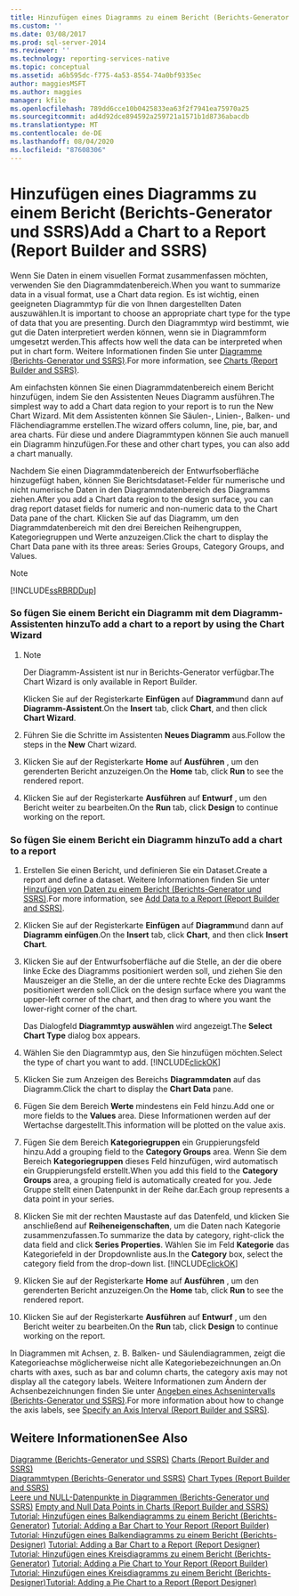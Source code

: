 ```yaml
---
title: Hinzufügen eines Diagramms zu einem Bericht (Berichts-Generator und SSRS) | Microsoft-Dokumentation
ms.custom: ''
ms.date: 03/08/2017
ms.prod: sql-server-2014
ms.reviewer: ''
ms.technology: reporting-services-native
ms.topic: conceptual
ms.assetid: a6b595dc-f775-4a53-8554-74a0bf9335ec
author: maggiesMSFT
ms.author: maggies
manager: kfile
ms.openlocfilehash: 789dd6cce10b0425833ea63f2f7941ea75970a25
ms.sourcegitcommit: ad4d92dce894592a259721a1571b1d8736abacdb
ms.translationtype: MT
ms.contentlocale: de-DE
ms.lasthandoff: 08/04/2020
ms.locfileid: "87608306"
---
```

# <a name="add-a-chart-to-a-report-report-builder-and-ssrs"></a><span data-ttu-id="5d82d-102">Hinzufügen eines Diagramms zu einem Bericht (Berichts-Generator und SSRS)</span><span class="sxs-lookup"><span data-stu-id="5d82d-102">Add a Chart to a Report (Report Builder and SSRS)</span></span>
  <span data-ttu-id="5d82d-103">Wenn Sie Daten in einem visuellen Format zusammenfassen möchten, verwenden Sie den Diagrammdatenbereich.</span><span class="sxs-lookup"><span data-stu-id="5d82d-103">When you want to summarize data in a visual format, use a Chart data region.</span></span> <span data-ttu-id="5d82d-104">Es ist wichtig, einen geeigneten Diagrammtyp für die von Ihnen dargestellten Daten auszuwählen.</span><span class="sxs-lookup"><span data-stu-id="5d82d-104">It is important to choose an appropriate chart type for the type of data that you are presenting.</span></span> <span data-ttu-id="5d82d-105">Durch den Diagrammtyp wird bestimmt, wie gut die Daten interpretiert werden können, wenn sie in Diagrammform umgesetzt werden.</span><span class="sxs-lookup"><span data-stu-id="5d82d-105">This affects how well the data can be interpreted when put in chart form.</span></span> <span data-ttu-id="5d82d-106">Weitere Informationen finden Sie unter [Diagramme &#40;Berichts-Generator und SSRS&#41;](charts-report-builder-and-ssrs.md).</span><span class="sxs-lookup"><span data-stu-id="5d82d-106">For more information, see [Charts &#40;Report Builder and SSRS&#41;](charts-report-builder-and-ssrs.md).</span></span>  
  
 <span data-ttu-id="5d82d-107">Am einfachsten können Sie einen Diagrammdatenbereich einem Bericht hinzufügen, indem Sie den Assistenten Neues Diagramm ausführen.</span><span class="sxs-lookup"><span data-stu-id="5d82d-107">The simplest way to add a Chart data region to your report is to run the New Chart Wizard.</span></span> <span data-ttu-id="5d82d-108">Mit dem Assistenten können Sie Säulen-, Linien-, Balken- und Flächendiagramme erstellen.</span><span class="sxs-lookup"><span data-stu-id="5d82d-108">The wizard offers column, line, pie, bar, and area charts.</span></span> <span data-ttu-id="5d82d-109">Für diese und andere Diagrammtypen können Sie auch manuell ein Diagramm hinzufügen.</span><span class="sxs-lookup"><span data-stu-id="5d82d-109">For these and other chart types, you can also add a chart manually.</span></span>  
  
 <span data-ttu-id="5d82d-110">Nachdem Sie einen Diagrammdatenbereich der Entwurfsoberfläche hinzugefügt haben, können Sie Berichtsdataset-Felder für numerische und nicht numerische Daten in den Diagrammdatenbereich des Diagramms ziehen.</span><span class="sxs-lookup"><span data-stu-id="5d82d-110">After you add a Chart data region to the design surface, you can drag report dataset fields for numeric and non-numeric data to the Chart Data pane of the chart.</span></span> <span data-ttu-id="5d82d-111">Klicken Sie auf das Diagramm, um den Diagrammdatenbereich mit den drei Bereichen Reihengruppen, Kategoriegruppen und Werte anzuzeigen.</span><span class="sxs-lookup"><span data-stu-id="5d82d-111">Click the chart to display the Chart Data pane with its three areas: Series Groups, Category Groups, and Values.</span></span>  
  
> [!NOTE]  
>  [!INCLUDE[ssRBRDDup](../../includes/ssrbrddup-md.md)]  
  
### <a name="to-add-a-chart-to-a-report-by-using-the-chart-wizard"></a><span data-ttu-id="5d82d-112">So fügen Sie einem Bericht ein Diagramm mit dem Diagramm-Assistenten hinzu</span><span class="sxs-lookup"><span data-stu-id="5d82d-112">To add a chart to a report by using the Chart Wizard</span></span>  
  
1.  > [!NOTE]  
    >  <span data-ttu-id="5d82d-113">Der Diagramm-Assistent ist nur in Berichts-Generator verfügbar.</span><span class="sxs-lookup"><span data-stu-id="5d82d-113">The Chart Wizard is only available in Report Builder.</span></span>  
  
     <span data-ttu-id="5d82d-114">Klicken Sie auf der Registerkarte **Einfügen** auf **Diagramm**und dann auf **Diagramm-Assistent**.</span><span class="sxs-lookup"><span data-stu-id="5d82d-114">On the **Insert** tab, click **Chart**, and then click **Chart Wizard**.</span></span>  
  
2.  <span data-ttu-id="5d82d-115">Führen Sie die Schritte im Assistenten **Neues Diagramm** aus.</span><span class="sxs-lookup"><span data-stu-id="5d82d-115">Follow the steps in the **New** Chart wizard.</span></span>  
  
3.  <span data-ttu-id="5d82d-116">Klicken Sie auf der Registerkarte **Home** auf **Ausführen** , um den gerenderten Bericht anzuzeigen.</span><span class="sxs-lookup"><span data-stu-id="5d82d-116">On the **Home** tab, click **Run** to see the rendered report.</span></span>  
  
4.  <span data-ttu-id="5d82d-117">Klicken Sie auf der Registerkarte **Ausführen** auf **Entwurf** , um den Bericht weiter zu bearbeiten.</span><span class="sxs-lookup"><span data-stu-id="5d82d-117">On the **Run** tab, click **Design** to continue working on the report.</span></span>  
  
### <a name="to-add-a-chart-to-a-report"></a><span data-ttu-id="5d82d-118">So fügen Sie einem Bericht ein Diagramm hinzu</span><span class="sxs-lookup"><span data-stu-id="5d82d-118">To add a chart to a report</span></span>  
  
1.  <span data-ttu-id="5d82d-119">Erstellen Sie einen Bericht, und definieren Sie ein Dataset.</span><span class="sxs-lookup"><span data-stu-id="5d82d-119">Create a report and define a dataset.</span></span> <span data-ttu-id="5d82d-120">Weitere Informationen finden Sie unter [Hinzufügen von Daten zu einem Bericht &#40;Berichts-Generator und SSRS&#41;](../report-data/report-datasets-ssrs.md).</span><span class="sxs-lookup"><span data-stu-id="5d82d-120">For more information, see [Add Data to a Report &#40;Report Builder and SSRS&#41;](../report-data/report-datasets-ssrs.md).</span></span>  
  
2.  <span data-ttu-id="5d82d-121">Klicken Sie auf der Registerkarte **Einfügen** auf **Diagramm**und dann auf **Diagramm einfügen**.</span><span class="sxs-lookup"><span data-stu-id="5d82d-121">On the **Insert** tab, click **Chart**, and then click **Insert Chart**.</span></span>  
  
3.  <span data-ttu-id="5d82d-122">Klicken Sie auf der Entwurfsoberfläche auf die Stelle, an der die obere linke Ecke des Diagramms positioniert werden soll, und ziehen Sie den Mauszeiger an die Stelle, an der die untere rechte Ecke des Diagramms positioniert werden soll.</span><span class="sxs-lookup"><span data-stu-id="5d82d-122">Click on the design surface where you want the upper-left corner of the chart, and then drag to where you want the lower-right corner of the chart.</span></span>  
  
     <span data-ttu-id="5d82d-123">Das Dialogfeld **Diagrammtyp auswählen** wird angezeigt.</span><span class="sxs-lookup"><span data-stu-id="5d82d-123">The **Select Chart Type** dialog box appears.</span></span>  
  
4.  <span data-ttu-id="5d82d-124">Wählen Sie den Diagrammtyp aus, den Sie hinzufügen möchten.</span><span class="sxs-lookup"><span data-stu-id="5d82d-124">Select the type of chart you want to add.</span></span> [!INCLUDE[clickOK](../../../includes/clickok-md.md)]  
  
5.  <span data-ttu-id="5d82d-125">Klicken Sie zum Anzeigen des Bereichs **Diagrammdaten** auf das Diagramm.</span><span class="sxs-lookup"><span data-stu-id="5d82d-125">Click the chart to display the **Chart Data** pane.</span></span>  
  
6.  <span data-ttu-id="5d82d-126">Fügen Sie dem Bereich **Werte** mindestens ein Feld hinzu.</span><span class="sxs-lookup"><span data-stu-id="5d82d-126">Add one or more fields to the **Values** area.</span></span> <span data-ttu-id="5d82d-127">Diese Informationen werden auf der Wertachse dargestellt.</span><span class="sxs-lookup"><span data-stu-id="5d82d-127">This information will be plotted on the value axis.</span></span>  
  
7.  <span data-ttu-id="5d82d-128">Fügen Sie dem Bereich **Kategoriegruppen** ein Gruppierungsfeld hinzu.</span><span class="sxs-lookup"><span data-stu-id="5d82d-128">Add a grouping field to the **Category Groups** area.</span></span> <span data-ttu-id="5d82d-129">Wenn Sie dem Bereich **Kategoriegruppen** dieses Feld hinzufügen, wird automatisch ein Gruppierungsfeld erstellt.</span><span class="sxs-lookup"><span data-stu-id="5d82d-129">When you add this field to the **Category Groups** area, a grouping field is automatically created for you.</span></span> <span data-ttu-id="5d82d-130">Jede Gruppe stellt einen Datenpunkt in der Reihe dar.</span><span class="sxs-lookup"><span data-stu-id="5d82d-130">Each group represents a data point in your series.</span></span>  
  
8.  <span data-ttu-id="5d82d-131">Klicken Sie mit der rechten Maustaste auf das Datenfeld, und klicken Sie anschließend auf **Reiheneigenschaften**, um die Daten nach Kategorie zusammenzufassen.</span><span class="sxs-lookup"><span data-stu-id="5d82d-131">To summarize the data by category, right-click the data field and click **Series Properties**.</span></span> <span data-ttu-id="5d82d-132">Wählen Sie im Feld **Kategorie** das Kategoriefeld in der Dropdownliste aus.</span><span class="sxs-lookup"><span data-stu-id="5d82d-132">In the **Category** box, select the category field from the drop-down list.</span></span> [!INCLUDE[clickOK](../../../includes/clickok-md.md)]  
  
9. <span data-ttu-id="5d82d-133">Klicken Sie auf der Registerkarte **Home** auf **Ausführen** , um den gerenderten Bericht anzuzeigen.</span><span class="sxs-lookup"><span data-stu-id="5d82d-133">On the **Home** tab, click **Run** to see the rendered report.</span></span>  
  
10. <span data-ttu-id="5d82d-134">Klicken Sie auf der Registerkarte **Ausführen** auf **Entwurf** , um den Bericht weiter zu bearbeiten.</span><span class="sxs-lookup"><span data-stu-id="5d82d-134">On the **Run** tab, click **Design** to continue working on the report.</span></span>  
  
 <span data-ttu-id="5d82d-135">In Diagrammen mit Achsen, z. B. Balken- und Säulendiagrammen, zeigt die Kategorieachse möglicherweise nicht alle Kategoriebezeichnungen an.</span><span class="sxs-lookup"><span data-stu-id="5d82d-135">On charts with axes, such as bar and column charts, the category axis may not display all the category labels.</span></span> <span data-ttu-id="5d82d-136">Weitere Informationen zum Ändern der Achsenbezeichnungen finden Sie unter [Angeben eines Achsenintervalls (Berichts-Generator und SSRS)](specify-an-axis-interval-report-builder-and-ssrs.md).</span><span class="sxs-lookup"><span data-stu-id="5d82d-136">For more information about how to change the axis labels, see [Specify an Axis Interval &#40;Report Builder and SSRS&#41;](specify-an-axis-interval-report-builder-and-ssrs.md).</span></span>  
  
## <a name="see-also"></a><span data-ttu-id="5d82d-137">Weitere Informationen</span><span class="sxs-lookup"><span data-stu-id="5d82d-137">See Also</span></span>  
 <span data-ttu-id="5d82d-138">[Diagramme &#40;Berichts-Generator und SSRS&#41;](charts-report-builder-and-ssrs.md) </span><span class="sxs-lookup"><span data-stu-id="5d82d-138">[Charts &#40;Report Builder and SSRS&#41;](charts-report-builder-and-ssrs.md) </span></span>  
 <span data-ttu-id="5d82d-139">[Diagrammtypen &#40;Berichts-Generator und SSRS&#41;](chart-types-report-builder-and-ssrs.md) </span><span class="sxs-lookup"><span data-stu-id="5d82d-139">[Chart Types &#40;Report Builder and SSRS&#41;](chart-types-report-builder-and-ssrs.md) </span></span>  
 <span data-ttu-id="5d82d-140">[Leere und NULL-Datenpunkte in Diagrammen (Berichts-Generator und SSRS)](empty-and-null-data-points-in-charts-report-builder-and-ssrs.md) </span><span class="sxs-lookup"><span data-stu-id="5d82d-140">[Empty and Null Data Points in Charts &#40;Report Builder and SSRS&#41;](empty-and-null-data-points-in-charts-report-builder-and-ssrs.md) </span></span>  
 <span data-ttu-id="5d82d-141">[Tutorial: Hinzufügen eines Balkendiagramms zu einem Bericht (Berichts-Generator)](https://go.microsoft.com/fwlink/?LinkId=198052) </span><span class="sxs-lookup"><span data-stu-id="5d82d-141">[Tutorial: Adding a Bar Chart to Your Report (Report Builder)](https://go.microsoft.com/fwlink/?LinkId=198052) </span></span>  
 <span data-ttu-id="5d82d-142">[Tutorial: Hinzufügen eines Balkendiagramms zu einem Bericht (Berichts-Designer)](https://go.microsoft.com/fwlink/?LinkId=198042) </span><span class="sxs-lookup"><span data-stu-id="5d82d-142">[Tutorial: Adding a Bar Chart to a Report (Report Designer)](https://go.microsoft.com/fwlink/?LinkId=198042) </span></span>  
 <span data-ttu-id="5d82d-143">[Tutorial: Hinzufügen eines Kreisdiagramms zu einem Bericht (Berichts-Generator)](https://go.microsoft.com/fwlink/?LinkId=198051) </span><span class="sxs-lookup"><span data-stu-id="5d82d-143">[Tutorial: Adding a Pie Chart to Your Report (Report Builder)](https://go.microsoft.com/fwlink/?LinkId=198051) </span></span>  
 [<span data-ttu-id="5d82d-144">Tutorial: Hinzufügen eines Kreisdiagramms zu einem Bericht (Berichts-Designer)</span><span class="sxs-lookup"><span data-stu-id="5d82d-144">Tutorial: Adding a Pie Chart to a Report (Report Designer)</span></span>](https://go.microsoft.com/fwlink/?LinkId=198041)  
  
  
